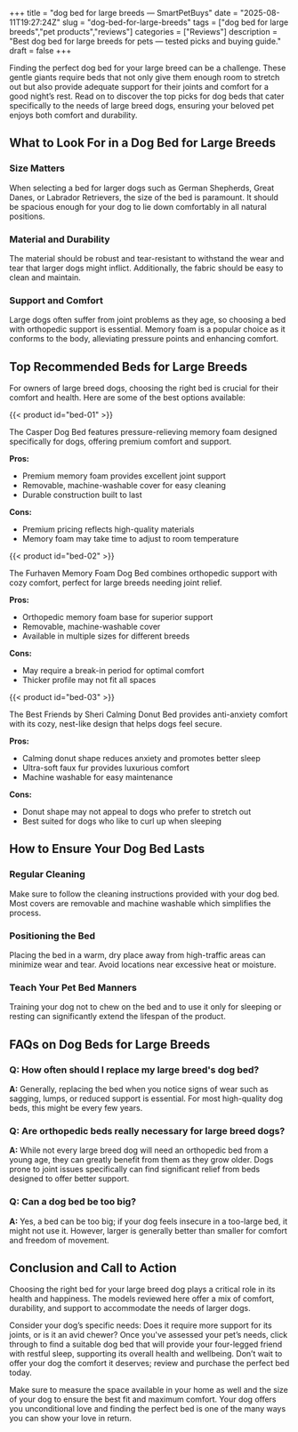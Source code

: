 +++
title = "dog bed for large breeds — SmartPetBuys"
date = "2025-08-11T19:27:24Z"
slug = "dog-bed-for-large-breeds"
tags = ["dog bed for large breeds","pet products","reviews"]
categories = ["Reviews"]
description = "Best dog bed for large breeds for pets — tested picks and buying guide."
draft = false
+++

Finding the perfect dog bed for your large breed can be a challenge. These gentle giants require beds that not only give them enough room to stretch out but also provide adequate support for their joints and comfort for a good night’s rest. Read on to discover the top picks for dog beds that cater specifically to the needs of large breed dogs, ensuring your beloved pet enjoys both comfort and durability.

## What to Look For in a Dog Bed for Large Breeds

### Size Matters
When selecting a bed for larger dogs such as German Shepherds, Great Danes, or Labrador Retrievers, the size of the bed is paramount. It should be spacious enough for your dog to lie down comfortably in all natural positions.

### Material and Durability
The material should be robust and tear-resistant to withstand the wear and tear that larger dogs might inflict. Additionally, the fabric should be easy to clean and maintain.

### Support and Comfort
Large dogs often suffer from joint problems as they age, so choosing a bed with orthopedic support is essential. Memory foam is a popular choice as it conforms to the body, alleviating pressure points and enhancing comfort.

## Top Recommended Beds for Large Breeds

For owners of large breed dogs, choosing the right bed is crucial for their comfort and health. Here are some of the best options available:

{{< product id="bed-01" >}}

The Casper Dog Bed features pressure-relieving memory foam designed specifically for dogs, offering premium comfort and support.

**Pros:**
- Premium memory foam provides excellent joint support
- Removable, machine-washable cover for easy cleaning
- Durable construction built to last

**Cons:**
- Premium pricing reflects high-quality materials
- Memory foam may take time to adjust to room temperature

{{< product id="bed-02" >}}

The Furhaven Memory Foam Dog Bed combines orthopedic support with cozy comfort, perfect for large breeds needing joint relief.

**Pros:**
- Orthopedic memory foam base for superior support
- Removable, machine-washable cover
- Available in multiple sizes for different breeds

**Cons:**
- May require a break-in period for optimal comfort
- Thicker profile may not fit all spaces

{{< product id="bed-03" >}}

The Best Friends by Sheri Calming Donut Bed provides anti-anxiety comfort with its cozy, nest-like design that helps dogs feel secure.

**Pros:**
- Calming donut shape reduces anxiety and promotes better sleep
- Ultra-soft faux fur provides luxurious comfort
- Machine washable for easy maintenance

**Cons:**
- Donut shape may not appeal to dogs who prefer to stretch out
- Best suited for dogs who like to curl up when sleeping

## How to Ensure Your Dog Bed Lasts

### Regular Cleaning
Make sure to follow the cleaning instructions provided with your dog bed. Most covers are removable and machine washable which simplifies the process.

### Positioning the Bed
Placing the bed in a warm, dry place away from high-traffic areas can minimize wear and tear. Avoid locations near excessive heat or moisture.

### Teach Your Pet Bed Manners
Training your dog not to chew on the bed and to use it only for sleeping or resting can significantly extend the lifespan of the product.

## FAQs on Dog Beds for Large Breeds

### Q: How often should I replace my large breed's dog bed?
**A:** Generally, replacing the bed when you notice signs of wear such as sagging, lumps, or reduced support is essential. For most high-quality dog beds, this might be every few years.

### Q: Are orthopedic beds really necessary for large breed dogs?
**A:** While not every large breed dog will need an orthopedic bed from a young age, they can greatly benefit from them as they grow older. Dogs prone to joint issues specifically can find significant relief from beds designed to offer better support.

### Q: Can a dog bed be too big?
**A:** Yes, a bed can be too big; if your dog feels insecure in a too-large bed, it might not use it. However, larger is generally better than smaller for comfort and freedom of movement.

## Conclusion and Call to Action

Choosing the right bed for your large breed dog plays a critical role in its health and happiness. The models reviewed here offer a mix of comfort, durability, and support to accommodate the needs of larger dogs.

Consider your dog’s specific needs: Does it require more support for its joints, or is it an avid chewer? Once you've assessed your pet’s needs, click through to find a suitable dog bed that will provide your four-legged friend with restful sleep, supporting its overall health and wellbeing. Don’t wait to offer your dog the comfort it deserves; review and purchase the perfect bed today.

Make sure to measure the space available in your home as well and the size of your dog to ensure the best fit and maximum comfort. Your dog offers you unconditional love and finding the perfect bed is one of the many ways you can show your love in return.